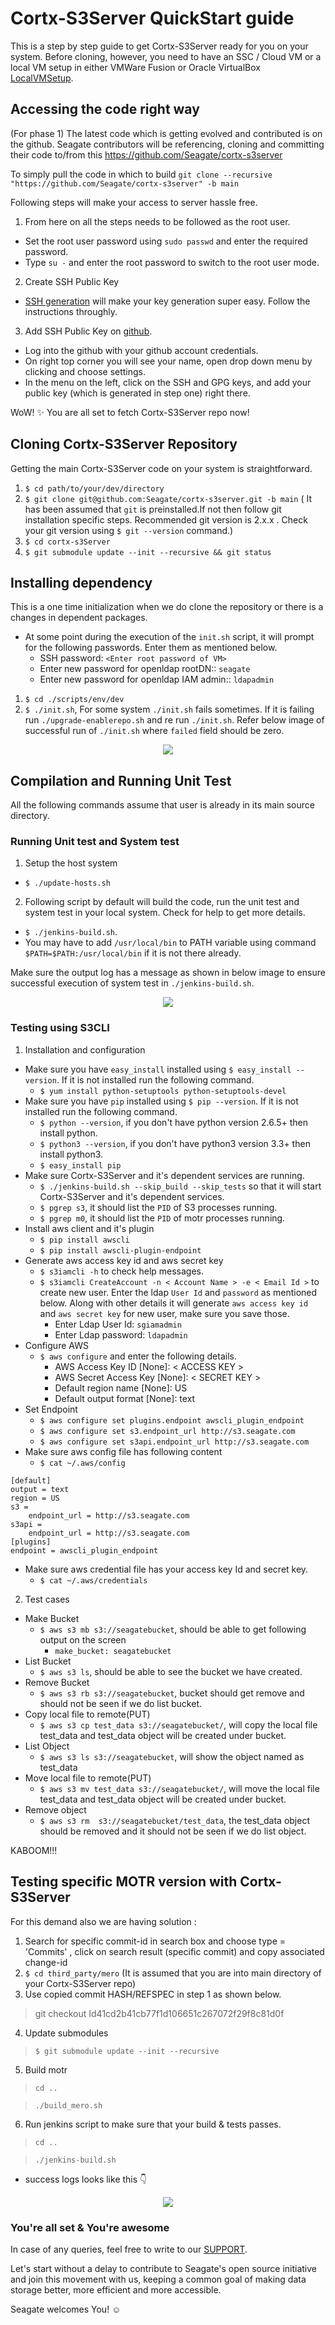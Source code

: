 # Cortx-S3Server QuickStart guide
This is a step by step guide to get Cortx-S3Server ready for you on your system.
Before cloning, however, you need to have an SSC / Cloud VM or a local VM setup in either VMWare Fusion or Oracle VirtualBox [LocalVMSetup](LocalVMSetup.md).

## Accessing the code right way
(For phase 1) The latest code which is getting evolved and contributed is on the github.
Seagate contributors will be referencing, cloning and committing their code to/from this https://github.com/Seagate/cortx-s3server

To simply pull the code in which to build `git clone --recursive "https://github.com/Seagate/cortx-s3server" -b main`

Following steps will make your access to server hassle free.
1. From here on all the steps needs to be followed as the root user.
  * Set the root user password using `sudo passwd` and enter the required password.
  * Type `su -` and enter the root password to switch to the root user mode.
2. Create SSH Public Key
  * [SSH generation](https://git-scm.com/book/en/v2/Git-on-the-Server-Generating-Your-SSH-Public-Key) will make your key generation super easy. Follow the instructions throughly.
3. Add SSH Public Key on [github](https://github.com/settings/keys).
  * Log into the github with your github account credentials.
  * On right top corner you will see your name, open drop down menu by clicking and choose settings.
  * In the menu on the left, click on the SSH and GPG keys, and add your public key (which is generated in step one) right there.

WoW! :sparkles:
You are all set to fetch Cortx-S3Server repo now! 

## Cloning Cortx-S3Server Repository
Getting the main Cortx-S3Server code on your system is straightforward.
1. `$ cd path/to/your/dev/directory`
2. `$ git clone git@github.com:Seagate/cortx-s3server.git -b main` ( It has been assumed that `git` is preinstalled.If not then follow git installation specific steps. Recommended git version is 2.x.x . Check your git version using `$ git --version` command.)
3. `$ cd cortx-s3Server`
4. `$ git submodule update --init --recursive && git status`

## Installing dependency
This is a one time initialization when we do clone the repository or there is a changes in dependent packages.

  * At some point during the execution of the `init.sh` script, it will prompt for the following passwords. Enter them as mentioned below.
    * SSH password: `<Enter root password of VM>`
    * Enter new password for openldap rootDN:: `seagate`
    * Enter new password for openldap IAM admin:: `ldapadmin`

1. `$ cd ./scripts/env/dev`
2. `$ ./init.sh`, For some system `./init.sh` fails sometimes. If it is failing run `./upgrade-enablerepo.sh` and re run `./init.sh`. Refer below image of successful run of `./init.sh` where `failed` field should be zero.

<p align="center"><img src="../../assets/images/init_script_output.PNG?raw=true"></p>

## Compilation and Running Unit Test
All the following commands assume that user is already in its main source directory.
### Running Unit test and System test
1. Setup the host system
  * `$ ./update-hosts.sh`
2. Following script by default will build the code, run the unit test and system test in your local system. Check for help to get more details.  
  * `$ ./jenkins-build.sh`. 
  * You may have to add `/usr/local/bin` to PATH variable using command `$PATH=$PATH:/usr/local/bin` if it is not there already.
  
  Make sure the output log has a message as shown in below image to ensure successful execution of system test in `./jenkins-build.sh`.
  
<p align="center"><img src="../../assets/images/jenkins_script_output.PNG?raw=true"></p>

### Testing using S3CLI
1. Installation and configuration
  * Make sure you have `easy_install` installed using `$ easy_install --version`. If it is not installed run the following command.
    * `$ yum install python-setuptools python-setuptools-devel`
  * Make sure you have `pip` installed using `$ pip --version`. If it is not installed run the following command.
    * `$ python --version`, if you don't have python version 2.6.5+ then install python.
    * `$ python3 --version`, if you don't have python3 version 3.3+ then install python3.
    * `$ easy_install pip`
  * Make sure Cortx-S3Server and it's dependent services are running.
    * `$ ./jenkins-build.sh --skip_build --skip_tests` so that it will start Cortx-S3Server and it's dependent services.
    * `$ pgrep s3`, it should list the `PID` of S3 processes running.
    * `$ pgrep m0`, it should list the `PID` of motr processes running.
  * Install aws client and it's plugin
    * `$ pip install awscli`
    * `$ pip install awscli-plugin-endpoint`
  * Generate aws access key id and aws secret key
    * `$ s3iamcli -h` to check help messages.
    * `$ s3iamcli CreateAccount -n < Account Name > -e < Email Id >` to create new user. Enter the ldap `User Id` and `password` as mentioned below. Along with other details it will generate `aws access key id` and `aws secret key` for new user, make sure you save those.
      * Enter Ldap User Id: `sgiamadmin`
      * Enter Ldap password: `ldapadmin`
  * Configure AWS
    * `$ aws configure` and enter the following details.
      * AWS Access Key ID [None]: < ACCESS KEY >
      * AWS Secret Access Key [None]: < SECRET KEY >
      * Default region name [None]: US
      * Default output format [None]: text
  * Set Endpoint
    * `$ aws configure set plugins.endpoint awscli_plugin_endpoint`
    * `$ aws configure set s3.endpoint_url http://s3.seagate.com`
    * `$ aws configure set s3api.endpoint_url http://s3.seagate.com`
  * Make sure aws config file has following content
    * `$ cat ~/.aws/config`
  ```
  [default]
  output = text
  region = US
  s3 =
      endpoint_url = http://s3.seagate.com
  s3api =
      endpoint_url = http://s3.seagate.com
  [plugins]
  endpoint = awscli_plugin_endpoint
  ```
  * Make sure aws credential file has your access key Id and secret key.
    * `$ cat ~/.aws/credentials`
2. Test cases
  * Make Bucket
    * `$ aws s3 mb s3://seagatebucket`, should be able to get following output on the screen
      * `make_bucket: seagatebucket`
  * List Bucket
    * `$ aws s3 ls`, should be able to see the bucket we have created.
  * Remove Bucket
    * `$ aws s3 rb s3://seagatebucket`, bucket should get remove and should not be seen if we do list bucket.
  * Copy local file to remote(PUT)
    * `$ aws s3 cp test_data s3://seagatebucket/`, will copy the local file test_data and test_data object will be created under bucket.
  * List Object
    * `$ aws s3 ls s3://seagatebucket`, will show the object named as test_data
  * Move local file to remote(PUT)
    * `$ aws s3 mv test_data s3://seagatebucket/`, will move the local file test_data and test_data object will be created under bucket.
  * Remove object 
    * `$ aws s3 rm  s3://seagatebucket/test_data`, the test_data object should be removed and it should not be seen if we do list object.

KABOOM!!!

## Testing specific MOTR version with Cortx-S3Server
For this demand also we are having solution :
1. Search for specific commit-id in search box and choose type = 'Commits' , click on  search result (specific commit) and copy associated change-id
2. `$ cd third_party/mero` (It is assumed that you are into main directory of your Cortx-S3Server repo)
3. Use copied commit HASH/REFSPEC in step 1 as shown below.
   
 > git checkout Id41cd2b41cb77f1d106651c267072f29f8c81d0f
   
4. Update submodules 
> `$ git submodule update --init --recursive`
5. Build motr

> `cd ..`

> `./build_mero.sh`

6. Run jenkins script to make sure that your build & tests passes.

> `cd ..`

> `./jenkins-build.sh`

* success logs looks like this :point_down:

<p align="center"><img src="../../assets/images/jenkins_script_output.PNG?raw=true"></p>

### You're all set & You're awesome

In case of any queries, feel free to write to our [SUPPORT](SUPPORT.md).

Let's start without a delay to contribute to Seagate's open source initiative and join this movement with us, keeping a common goal of making data storage better, more efficient and more accessible.

Seagate welcomes You! :relaxed:
